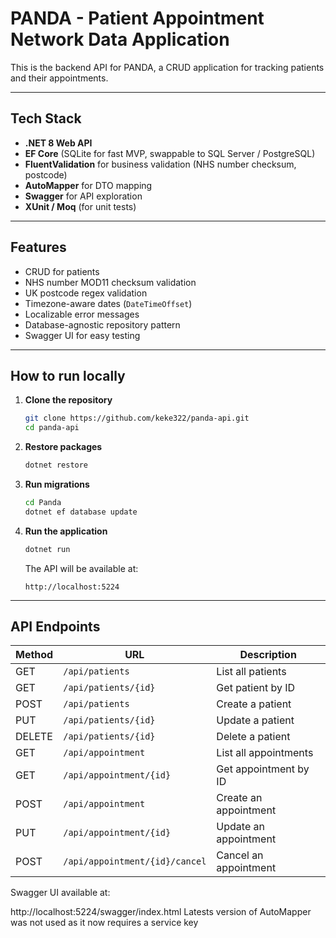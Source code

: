 ﻿# PANDA - Patient Appointment Network Data Application

This is the backend API for PANDA, a CRUD application for tracking patients and their appointments.

---

## Tech Stack

- **.NET 8 Web API**
- **EF Core** (SQLite for fast MVP, swappable to SQL Server / PostgreSQL)
- **FluentValidation** for business validation (NHS number checksum, postcode)
- **AutoMapper** for DTO mapping
- **Swagger** for API exploration
- **XUnit / Moq** (for unit tests)

---

## Features

- CRUD for patients  
- NHS number MOD11 checksum validation  
- UK postcode regex validation  
- Timezone-aware dates (`DateTimeOffset`)  
- Localizable error messages  
- Database-agnostic repository pattern  
- Swagger UI for easy testing

---

## How to run locally

1. **Clone the repository**
    ```bash
    git clone https://github.com/keke322/panda-api.git
    cd panda-api
    ```

2. **Restore packages**
    ```bash
    dotnet restore
    ```

3. **Run migrations**
    ```bash
    cd Panda
    dotnet ef database update
    ```

4. **Run the application**
    ```bash
    dotnet run
    ```
    The API will be available at:  
    ```
    http://localhost:5224
    ```

---

## API Endpoints

| Method | URL                              | Description              |
|--------|----------------------------------|--------------------------|
| GET    | `/api/patients`                  | List all patients        |
| GET    | `/api/patients/{id}`             | Get patient by ID        |
| POST   | `/api/patients`                  | Create a patient         |
| PUT    | `/api/patients/{id}`             | Update a patient         |
| DELETE | `/api/patients/{id}`             | Delete a patient         |
| GET    | `/api/appointment`               | List all appointments    |
| GET    | `/api/appointment/{id}`          | Get appointment by ID    |
| POST   | `/api/appointment`               | Create an appointment    |
| PUT    | `/api/appointment/{id}`          | Update an appointment    |
| POST   | `/api/appointment/{id}/cancel`   | Cancel an appointment    |

Swagger UI available at:

http://localhost:5224/swagger/index.html
Latests version of AutoMapper was not used as it now requires a service key